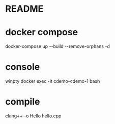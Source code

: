 # README #

# docker compose
docker-compose up --build --remove-orphans -d

# console
winpty docker exec -it cdemo-cdemo-1 bash

# compile
clang++ -o Hello hello.cpp